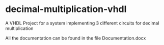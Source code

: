 # decimal-multiplication-vhdl
A VHDL Project for a system implementing 3 different circuits for decimal multiplication

All the documentation can be found in the file Documentation.docx
